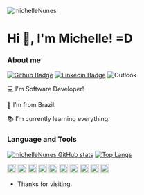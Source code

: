 <p align="left"> <img src="https://komarev.com/ghpvc/?username=michelleNunes&label=Profile%20views&color=6a0cc2&style=flat" alt="michelleNunes" /> </p>

# Hi 👋, I'm Michelle! =D


### About me

[![Github Badge](https://img.shields.io/badge/-Github-000?style=flat-square&logo=Github&logoColor=white&link=https://github.com/michelleNunes)](https://github.com/michelleNunes)
[![Linkedin Badge](https://img.shields.io/badge/-LinkedIn-blue?style=flat-square&logo=Linkedin&logoColor=white&link=https://www.linkedin.com/in/michellenunesoliveira)](https://www.linkedin.com/in/michellenunesoliveira)
![Outlook](https://img.shields.io/badge/Microsoft_Outlook-0078D4?style=flat-square&logo=microsoft-outlook&logoColor=white&link=mailto:michelle.n.oliveira@hotmail.com.br)

:computer: I'm Software Developer!

:house_with_garden: I’m from Brazil.

:books: I’m currently learning everything.

### Language and Tools

[![michelleNunes GitHub stats](https://github-readme-stats.vercel.app/api?username=michelleNunes&theme=dracula&show_icons=true)](https://github.com/michelleNunes/github-readme-stats)
[![Top Langs](https://github-readme-stats.vercel.app/api/top-langs/?username=michelleNunes&layout=compact&theme=dracula&langs_count=8)](https://github.com/michelleNunes/github-readme-stats)


<code><img height="20" src="https://img.shields.io/badge/Java-ED8B00?style=for-the-badge&logo=java&logoColor=white"></code>
<code><img height="20" src="https://img.shields.io/badge/Python-FFD43B?style=for-the-badge&logo=python&logoColor=darkgreen"></code>
<code><img height="20" src="https://img.shields.io/badge/C%2B%2B-00599C?style=for-the-badge&logo=c%2B%2B&logoColor=white"></code>
<code><img height="20" src="https://img.shields.io/badge/MySQL-00000F?style=for-the-badge&logo=mysql&logoColor=white"></code>
<code><img height="20" src="https://img.shields.io/badge/MongoDB-white?style=for-the-badge&logo=mongodb&logoColor=4EA94B"></code>
<code><img height="20" src="https://img.shields.io/badge/React_Native-20232A?style=for-the-badge&logo=react&logoColor=61DAFB"></code>
<code><img height="20" src="https://img.shields.io/badge/Node.js-339933?style=for-the-badge&logo=nodedotjs&logoColor=white"></code>
<code><img height="20" src="https://img.shields.io/badge/React-20232A?style=for-the-badge&logo=react&logoColor=61DAFB"></code>
<code><img height="20" src="https://img.shields.io/badge/Vue.js-35495E?style=for-the-badge&logo=vuedotjs&logoColor=4FC08D"></code>
<code><img height="20" src="https://img.shields.io/badge/Jira-0052CC?style=for-the-badge&logo=Jira&logoColor=white"></code>

- Thanks for visiting.


